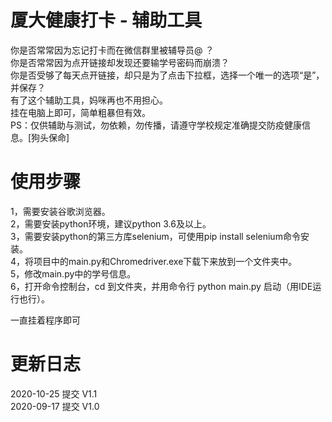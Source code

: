 # 厦大健康打卡 - 辅助工具
你是否常常因为忘记打卡而在微信群里被辅导员@ ？<br/>
你是否常常因为点开链接却发现还要输学号密码而崩溃？<br/>
你是否受够了每天点开链接，却只是为了点击下拉框，选择一个唯一的选项“是”，并保存？<br/>
有了这个辅助工具，妈咪再也不用担心。<br/>
挂在电脑上即可，简单粗暴但有效。<br/>
PS：仅供辅助与测试，勿依赖，勿传播，请遵守学校规定准确提交防疫健康信息。[狗头保命]

# 使用步骤
1，需要安装谷歌浏览器。<br/>
2，需要安装python环境，建议python 3.6及以上。<br/>
3，需要安装python的第三方库selenium，可使用pip install selenium命令安装。<br/>
4，将项目中的main.py和Chromedriver.exe下载下来放到一个文件夹中。<br/>
5，修改main.py中的学号信息。<br/>
6，打开命令控制台，cd 到文件夹，并用命令行 python main.py 启动（用IDE运行也行）。<br/>

一直挂着程序即可

# 更新日志
2020-10-25 提交 V1.1<br/>
2020-09-17 提交 V1.0
